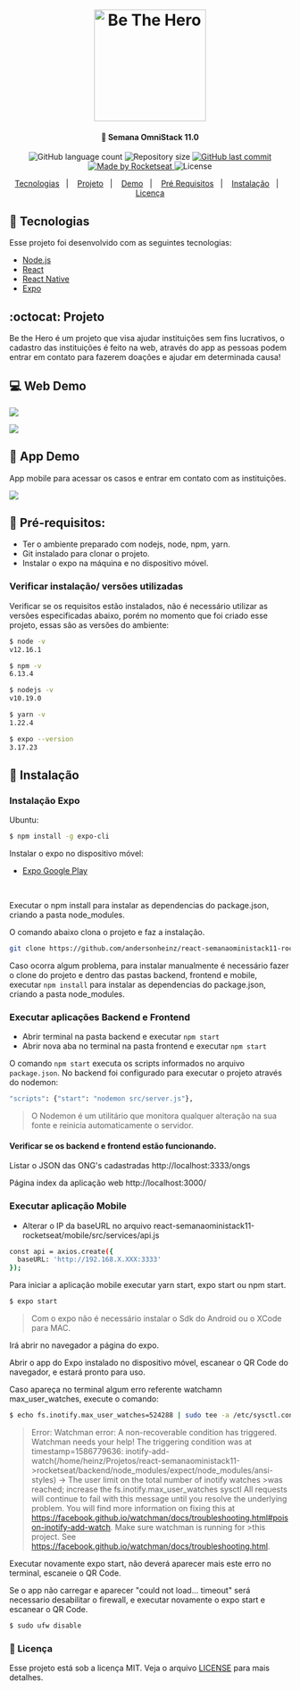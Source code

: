 

<h1 align="center">
<img alt="Be The Hero" src="frontend/src/assets/logo.svg" height="'130" width="200px">
</h1>


<h4 align="center">
  🚀 Semana OmniStack 11.0
</h4>

<p align="center">
  <img alt="GitHub language count" src="https://img.shields.io/github/languages/count/andersonheinz/react-semanaoministack11-rocketseat">

  <img alt="Repository size" src="https://img.shields.io/github/repo-size/andersonheinz/react-semanaoministack11-rocketseat">
  
  <a href="https://github.com/Rocketseat/semana-omnistack-10/commits/master">
    <img alt="GitHub last commit" src="https://img.shields.io/github/last-commit/andersonheinz/react-semanaoministack11-rocketseat">
  </a>

  <a href="https://rocketseat.com.br">
    <img alt="Made by Rocketseat" src="https://img.shields.io/badge/made%20by-Rocketseat-red">
  </a>

  <img alt="License" src="https://img.shields.io/badge/license-MIT-brightgreen">
</p>

<p align="center">
  <a href="#rocket-tecnologias">Tecnologias</a>&nbsp;&nbsp;&nbsp;|&nbsp;&nbsp;&nbsp;
  <a href="#octocat-projeto">Projeto</a>&nbsp;&nbsp;&nbsp;|&nbsp;&nbsp;&nbsp;
    <a href="#-web-demo">Demo</a>&nbsp;&nbsp;&nbsp;|&nbsp;&nbsp;&nbsp;
  <a href="#anger-pr%C3%A9-requisitos">Pré Requisitos</a>&nbsp;&nbsp;&nbsp;|&nbsp;&nbsp;&nbsp;
  <a href="#wrench-instala%C3%A7%C3%A3o">Instalação</a>&nbsp;&nbsp;&nbsp;|&nbsp;&nbsp;&nbsp;
  <a href="#memo-licença">Licença</a>
</p>


## 🚀 Tecnologias

Esse projeto foi desenvolvido com as seguintes tecnologias:

- [Node.js](https://nodejs.org/en/)
- [React](https://reactjs.org)
- [React Native](https://facebook.github.io/react-native/)
- [Expo](https://expo.io/)


## :octocat: Projeto
Be the Hero é um projeto que visa ajudar instituições sem fins lucrativos, o cadastro das instituições é feito na web, através do app as pessoas podem entrar em contato para fazerem doações e ajudar em determinada causa!

## 💻 Web Demo

![](/img/index.png)

![](/img/incidents.png)

## 📱 App Demo

App mobile para acessar os casos e entrar em contato com as instituições.

![](/img/app.jpg)

## :anger: Pré-requisitos:
 - Ter o ambiente preparado com nodejs, node, npm, yarn.
 - Git instalado para clonar o projeto.
 - Instalar o expo na máquina e no dispositivo móvel.

### Verificar instalação/ versões utilizadas
Verificar se os requisitos estão instalados, não é necessário utilizar as versões especificadas abaixo, porém no momento que foi criado esse projeto, essas são as versões do ambiente:
```sh
$ node -v  
v12.16.1

$ npm -v   
6.13.4

$ nodejs -v
v10.19.0

$ yarn -v   
1.22.4

$ expo --version
3.17.23
```

## :wrench: Instalação 

### Instalação Expo
Ubuntu:
 ```sh
$ npm install -g expo-cli
```
Instalar o expo no dispositivo móvel:

- [Expo Google Play](https://play.google.com/store/apps/details?id=host.exp.exponent&hl=pt_BR)

<br>

Executar o npm install para instalar as dependencias do package.json, criando a pasta node_modules.

O comando abaixo clona o projeto e faz a instalação.
```sh
git clone https://github.com/andersonheinz/react-semanaoministack11-rocketseat && cd react-semanaoministack11-rocketseat/backend && npm i && cd ../frontend && npm i && cd ../mobile && npm i
```
Caso ocorra algum problema, para instalar manualmente é necessário fazer o clone do projeto e dentro das pastas backend, frontend e mobile, executar `npm install` para instalar as dependencias do package.json, criando a pasta node_modules.

### Executar aplicações Backend e Frontend

- Abrir terminal na pasta backend e executar `npm start`
- Abrir nova aba no terminal na pasta frontend e executar `npm start`

O comando `npm start` executa os scripts informados no arquivo `package.json`. No backend foi configurado para executar o projeto através do nodemon:
```sh
"scripts": {"start": "nodemon src/server.js"},
```

> O Nodemon é um utilitário que monitora qualquer alteração na sua fonte e reinicia automaticamente o servidor.

#### Verificar se os backend e frontend estão funcionando.

Listar o JSON das ONG's cadastradas
http://localhost:3333/ongs

Página index da aplicação web
http://localhost:3000/

### Executar aplicação Mobile
- Alterar o IP da baseURL no arquivo react-semanaoministack11-rocketseat/mobile/src/services/api.js

```sh
const api = axios.create({
  baseURL: 'http://192.168.X.XXX:3333'
});
```
Para iniciar a aplicação mobile executar yarn start, expo start ou npm start.

```sh
$ expo start
```
> Com o expo não é necessário instalar o Sdk do Android ou o XCode para MAC.

Irá abrir no navegador a página do expo. 

Abrir o app do Expo instalado no dispositivo móvel, escanear o QR Code do navegador, e estará pronto para uso.

Caso apareça no terminal algum erro referente watchamn max_user_watches, execute o comando:
```sh
$ echo fs.inotify.max_user_watches=524288 | sudo tee -a /etc/sysctl.conf && sudo sysctl -p
```
> Error: Watchman error: A non-recoverable condition has triggered.  Watchman needs your help!
>The triggering condition was at timestamp=1586779636: inotify-add-watch(/home/heinz/Projetos/react-semanaoministack11->rocketseat/backend/node_modules/expect/node_modules/ansi-styles) -> The user limit on the total number of inotify watches >was reached; increase the fs.inotify.max_user_watches sysctl
>All requests will continue to fail with this message until you resolve
>the underlying problem.  You will find more information on fixing this at
>https://facebook.github.io/watchman/docs/troubleshooting.html#poison-inotify-add-watch. Make sure watchman is running for >this project. See https://facebook.github.io/watchman/docs/troubleshooting.html.

Executar novamente expo start, não deverá aparecer mais este erro no terminal, escaneie o QR Code.

Se o app não carregar e aparecer "could not load... timeout" será necessario desabilitar o firewall, e executar novamente o expo start e escanear o QR Code.
```sh
$ sudo ufw disable
```

### :memo: Licença

Esse projeto está sob a licença MIT. Veja o arquivo [LICENSE](LICENSE.md) para mais detalhes.
